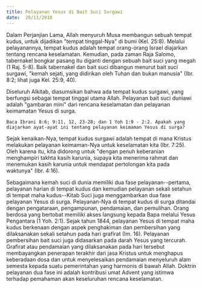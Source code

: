 ```yaml
---
title: Pelayanan Yesus di Bait Suci Surgawi
date:  20/11/2018
---
```


Dalam Perjanjian Lama, Allah menyuruh Musa membangun sebuah tempat kudus, untuk dijadikan "tempat tinggal-Nya" di bumi (Kel. 25:8). Melalui pelayanannya, tempat kudus adalah tempat orang-orang Israel diajarkan tentang rencana keselamatan. Kemudian, pada zaman Raja Salomo, tabernakel bongkar pasang itu diganti dengan sebuah bait suci yang megah (1 Raj. 5-8). Baik tabernakel dan bait suci dibangun menurut bait suci surgawi, "kemah sejati, yang didirikan oleh Tuhan dan bukan manusia" (Ibr. 8:2; lihat juga Kel. 25:9, 40).

Diseluruh Alkitab, diasumsikan bahwa ada tempat kudus surgawi, yang berfungsi sebagai tempat tinggal utama Allah. Pelayanan bait suci duniawi adalah "gambaran mini" dari rencana keselamatan dan pelayanan keimamatan Yesus di surga.

`Baca Ibrani 8:6; 9:11, 12, 23-28; dan 1 Yoh 1:9 - 2:2. Apakah yang diajarkan ayat-ayat ini tentang pelayanan keimaman Yesus di surga?`

Sejak kenaikan-Nya, tempat kudus surgawi adalah tempat di mana Kristus melakukan pelayanan keimaman-Nya untuk keselamatan kita (Ibr. 7:25). Oleh karena itu, kita didorong untuk "dengan penuh keberanian menghampiri takhta kasih karunia, supaya kita menerima rahmat dan menemukan kasih karunia untuk mendapat pertolongan kita pada waktunya" (Ibr. 4:16).

Sebagaimana kemah suci di dunia memiliki dua fase pelayanan--pertama, pelayanan harian di tempat kudus dan kemudian pelayanan sekali setahun di tempat maha kudus--Kitab Suci juga menggambarkan dua fase pelayanan Yesus di surga. Pelayanan-Nya di tempat kudus di surga ditandai dengan pengataraan, pengampunan, pendamaian, dan pemulihan. Orang berdosa yang bertobat memiliki akses langsung kepada Bapa melalui Yesus Pengantara (1 Yoh. 2:1). Sejak tahun 1844, pelayanan Yesus di tempat maha kudus berkenaan dengan aspek penghakiman dan pembersihan yang dilaksanakan sekali setahun pada hari grafirat (Im. 16). Pelayanan pembersihan bait suci juga didasarkan pada darah Yesus yang tercurah. Grafirat atau pendamaian yang dilaksanakan pada hari tersebut membayangkan penerapan terakhir dari jasa Kristus untuk menghapus keberadaan dosa dan untuk menyelesaikan pendamaian menyeluruh alam semesta kepada suatu pemerintahan yang harmonis di bawah Allah. Doktrin pelayanan dua fase ini adalah kontribusi umat Advent yang istimwa terhadap pemahaman akan keseluruhan rencana keselamatan.